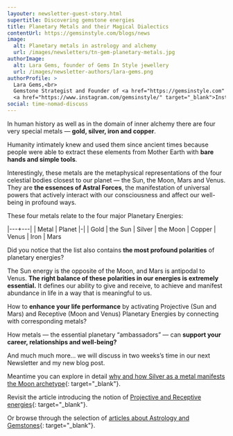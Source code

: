 ```yaml
---
layouter: newsletter-guest-story.html
supertitle: Discovering gemstone energies
title: Planetary Metals and their Magical Dialectics
contentUrl: https://gemsinstyle.com/blogs/news
image:
  alt: Planetary metals in astrology and alchemy
  url: /images/newsletters/tn-gem-planetary-metals.jpg
authorImage:
  alt: Lara Gems, founder of Gems In Style jewellery
  url: /images/newsletter-authors/lara-gems.png
authorProfile: >
  Lara Gems,<br>
  Gemstone Strategist and Founder of <a href="https://gemsinstyle.com" target="_blank">Gems In Style Jewellery</a><br>
  <a href="https://www.instagram.com/gemsinstyle/" target="_blank">Instagram</a> &bull; <a href="https://www.facebook.com/gemsinstyle/" target="_blank">Facebook</a>
social: time-nomad-discuss
---
```


In human history as well as in the domain of inner alchemy there are four very special metals — **gold, silver, iron and copper**.

Humanity intimately knew and used them since ancient times because people were able to extract these elements from Mother Earth with **bare hands and simple tools**.

Interestingly, these metals are the metaphysical representations of the four celestial bodies closest to our planet — the Sun, the Moon, Mars and Venus. They are **the essences of Astral Forces**, the manifestation of universal powers that actively interact with our consciousness and affect our well-being in profound ways.

These four metals relate to the four major Planetary Energies:

|---+---|
| Metal | Planet
|-|
| Gold | the Sun
| Silver | the Moon
| Copper | Venus
| Iron | Mars

Did you notice that the list also contains **the most profound polarities** of planetary energies? 

The Sun energy is the opposite of the Moon, and Mars is antipodal to Venus. **The right balance of these polarities in our energies is extremely essential.** It defines our ability to give and receive, to achieve and manifest abundance in life in a way that is meaningful to us.

How to **enhance your life performance** by activating Projective (Sun and Mars) and Receptive (Moon and Venus) Planetary Energies by connecting with corresponding metals?

How metals — the essential planetary “ambassadors” — can **support your career, relationships and well-being?**

And much much more… we will discuss in two weeks’s time in our next Newsletter and my new blog post.

Meantime you can explore in detail [why and how Silver as a metal manifests the Moon archetype](https://gemsinstyle.com/blogs/news/silver-and-the-moon){: target="_blank"}.

Revisit the article introducing the notion of [Projective and Receptive energies](https://gemsinstyle.com/blogs/news/duality-that-creates-wholeness-magic-of-receptive-and-projective-gemstones){: target="_blank"}.

Or browse through the selection of [articles about Astrology and Gemstones](https://gemsinstyle.com/blogs/news/tagged/astrology){: target="_blank"}.

